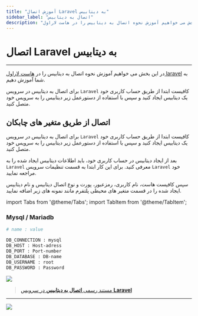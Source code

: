 ```yaml
---
title: "آموزش اتصال Laravel به دیتابیس"
sidebar_label: "اتصال به دیتابیس"
description: "در این بخش می خواهیم آموزش نحوه اتصال به دیتابیس را در هاست لاراول laravel به شما آموزش دهیم."
---
```


# اتصال Laravel به دیتابیس
---

در این بخش می خواهیم آموزش نحوه اتصال به دیتابیس را در [هاست لاراول laravel](https://chabokan.net/cloud-hosting/php/laravel/) به شما آموزش دهیم.

برای اتصال به دیتابیس در سرویس `Laravel` کافیست ابتدا از طریق حساب کاربری خود یک دیتابیس ایجاد کنید و سپس با استفاده از دستورعمل زیر دیتابیس را به سرویس خود متصل کنید.

## اتصال از طریق متغیر های چابکان

برای اتصال به دیتابیس در سرویس `Laravel` کافیست ابتدا از طریق حساب کاربری خود یک دیتابیس ایجاد کنید و سپس با استفاده از دستورعمل زیر دیتابیس را به سرویس خود متصل کنید.

بعد از ایجاد دیتابیس در حساب کاربری خود، باید اطلاعات دیتابیس ایجاد شده را به `Laravel` معرفی کنید. برای این کار ابتدا به قسمت تنظیمات سرویس `Laravel` خود مراجعه نمایید.

سپس کافیست هاست، نام کاربری، رمزعبور، پورت و نوع اتصال دیتابیس و نام دیتابیس ایجاد شده را در قسمت متغیر های محیطی پلتفرم مانند نمونه های زیر اضافه نمایید.

import Tabs from '@theme/Tabs';
import TabItem from '@theme/TabItem';


### Mysql / Mariadb
```bash
# name : value

DB_CONNECTION : mysql
DB_HOST : Host-adress
DB_PORT : Port-number
DB_DATABASE : DB-name
DB_USERNAME : root
DB_PASSWORD : Password
```

![](https://s1.chabokan.net/docs/images/python-database-connect-1.jpg)

> [مستند رسمی **اتصال به دیتابیس** در سرویس **Laravel**](https://laravel.com/docs/10.x/database#configuration)

---
<a href="https://hub.chabokan.net/fa/services/create/laravel" ><img src="https://s1.chabokan.net/docs/images/laravel-banner.png" /></a>